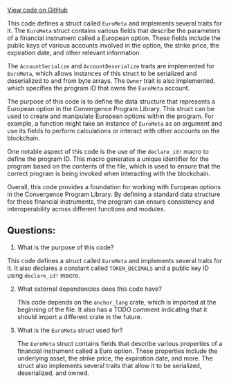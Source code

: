 [View code on GitHub](https://github.com/convergence-rfq/convergence-program-library/psyoptions-european-instrument/program/src/euro_options.rs)

This code defines a struct called `EuroMeta` and implements several traits for it. The `EuroMeta` struct contains various fields that describe the parameters of a financial instrument called a European option. These fields include the public keys of various accounts involved in the option, the strike price, the expiration date, and other relevant information.

The `AccountSerialize` and `AccountDeserialize` traits are implemented for `EuroMeta`, which allows instances of this struct to be serialized and deserialized to and from byte arrays. The `Owner` trait is also implemented, which specifies the program ID that owns the `EuroMeta` account.

The purpose of this code is to define the data structure that represents a European option in the Convergence Program Library. This struct can be used to create and manipulate European options within the program. For example, a function might take an instance of `EuroMeta` as an argument and use its fields to perform calculations or interact with other accounts on the blockchain.

One notable aspect of this code is the use of the `declare_id!` macro to define the program ID. This macro generates a unique identifier for the program based on the contents of the file, which is used to ensure that the correct program is being invoked when interacting with the blockchain.

Overall, this code provides a foundation for working with European options in the Convergence Program Library. By defining a standard data structure for these financial instruments, the program can ensure consistency and interoperability across different functions and modules.
## Questions: 
 1. What is the purpose of this code?
   
   This code defines a struct called `EuroMeta` and implements several traits for it. It also declares a constant called `TOKEN_DECIMALS` and a public key ID using `declare_id!` macro.

2. What external dependencies does this code have?
   
   This code depends on the `anchor_lang` crate, which is imported at the beginning of the file. It also has a TODO comment indicating that it should import a different crate in the future.

3. What is the `EuroMeta` struct used for?
   
   The `EuroMeta` struct contains fields that describe various properties of a financial instrument called a Euro option. These properties include the underlying asset, the strike price, the expiration date, and more. The struct also implements several traits that allow it to be serialized, deserialized, and owned.